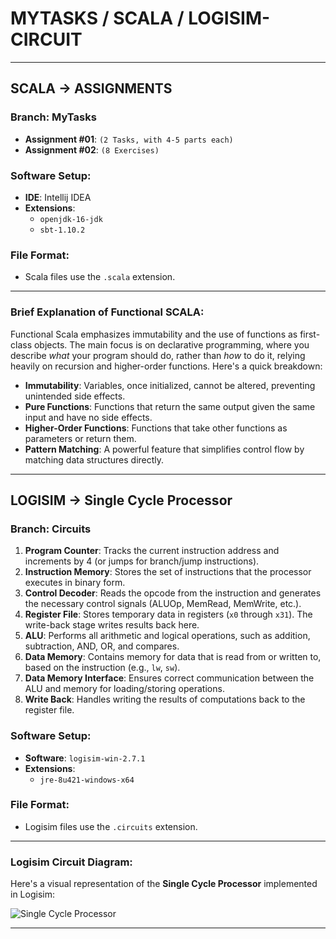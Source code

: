 # **MYTASKS / SCALA / LOGISIM-CIRCUIT**

---

## **SCALA -> ASSIGNMENTS**
### **Branch: MyTasks**
- **Assignment #01**: `(2 Tasks, with 4-5 parts each)`
- **Assignment #02**: `(8 Exercises)`

### **Software Setup:**
- **IDE**: Intellij IDEA
- **Extensions**: 
  - `openjdk-16-jdk`
  - `sbt-1.10.2`

### **File Format**:
- Scala files use the `.scala` extension.

---

### **Brief Explanation of Functional SCALA:**

Functional Scala emphasizes immutability and the use of functions as first-class objects. The main focus is on declarative programming, where you describe *what* your program should do, rather than *how* to do it, relying heavily on recursion and higher-order functions. Here's a quick breakdown:
- **Immutability**: Variables, once initialized, cannot be altered, preventing unintended side effects.
- **Pure Functions**: Functions that return the same output given the same input and have no side effects.
- **Higher-Order Functions**: Functions that take other functions as parameters or return them.
- **Pattern Matching**: A powerful feature that simplifies control flow by matching data structures directly.

---

## **LOGISIM -> Single Cycle Processor**
### **Branch: Circuits**
1. **Program Counter**: Tracks the current instruction address and increments by 4 (or jumps for branch/jump instructions).
2. **Instruction Memory**: Stores the set of instructions that the processor executes in binary form.
3. **Control Decoder**: Reads the opcode from the instruction and generates the necessary control signals (ALUOp, MemRead, MemWrite, etc.).
4. **Register File**: Stores temporary data in registers (`x0` through `x31`). The write-back stage writes results back here.
5. **ALU**: Performs all arithmetic and logical operations, such as addition, subtraction, AND, OR, and compares.
6. **Data Memory**: Contains memory for data that is read from or written to, based on the instruction (e.g., `lw`, `sw`).
7. **Data Memory Interface**: Ensures correct communication between the ALU and memory for loading/storing operations.
8. **Write Back**: Handles writing the results of computations back to the register file.

### **Software Setup:**
- **Software**: `logisim-win-2.7.1`
- **Extensions**: 
  - `jre-8u421-windows-x64`

### **File Format**:
- Logisim files use the `.circuits` extension.

---

### **Logisim Circuit Diagram**:
Here's a visual representation of the **Single Cycle Processor** implemented in Logisim:

![Single Cycle Processor](https://github.com/SZBS03/MyTasks/tree/circuits/Assignment/circuit_png/single_cycle_processor_logisim.png)

---


